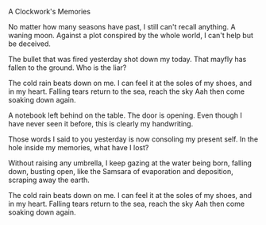 A Clockwork's Memories
 
No matter how many seasons have past, I still can't recall anything. A waning moon.
Against a plot conspired by the whole world, I can't help but be deceived.
 
The bullet that was fired yesterday shot down my today.
That mayfly has fallen to the ground. Who is the liar?
 
The cold rain beats down on me.
I can feel it at the soles of my shoes, and in my heart.
Falling tears return to the sea,
reach the sky Aah then come soaking down again.
 
A notebook left behind on the table. The door is opening.
Even though I have never seen it before, this is clearly my handwriting.
 
Those words I said to you yesterday is now consoling my present self.
In the hole inside my memories, what have I lost?
 
Without raising any umbrella, I keep gazing
at the water being born, falling down, busting open,
like the Samsara of evaporation and deposition,
scraping away the earth.
 
The cold rain beats down on me.
I can feel it at the soles of my shoes, and in my heart.
Falling tears return to the sea,
reach the sky Aah then come soaking down again.
